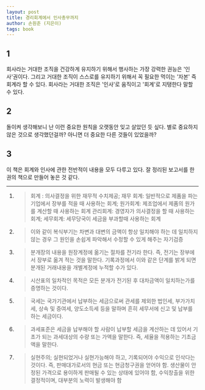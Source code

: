 ```yaml
---
layout: post
title: 경리회계에서 인사총무까지
author: 손원준 (지은이)
tags: book
---
```


## 1
회사라는 거대한 조직을 건강하게 유지하기 위해서 행사하는 가장 강력한 권능은 '인사'권이다. 그리고 거대한 조직이 스스로를 유지하기 위해서 꼭 필요한 먹이는 '자본' 즉 회계라 할 수 있다. 회사라는 거대한 조직은 '인사'로 움직이고 '회계'로 지탱한다 말할 수 있다.

## 2
돌이켜 생각해보니 난 이런 중요한 원칙을 오랫동안 잊고 살았던 듯 싶다. 별로 중요하지 않은 것으로 생각했던걸까? 아니면 더 중요한 다른 것들이 있었을까?

## 3
이 책은 회계와 인사에 관한 전반적이 내용을 모두 다루고 있다. 잘 정리된 보고서를 한 권의 책으로 만들어 놓은 것 같다.

-----

1. > 회계 : 의사결정을 위한 재무적 수치제공; 재무 회계: 일반적으로 제품을 파는 기업에서 장부를 적을 때 사용하는 회계; 원가회계: 제조업에서 제품의 원가를 계산할 때 사용하는 회계 관리회계: 경영자가 의사결정을 할 때 사용하는 회계; 세무회계: 세무당국이 세금을 부과할때 사용하는 회계

2. > 이와 같이 복식부기는 차변과 대변의 금액이 항상 일치해야 하는 데 일치하지 않는 경우 그 원인을 손쉽게 파악해서 수정할 수 있게 해주는 자기검증

3. > 분개장의 내용을 원장계정에 옮기는 절차를 전기라 한다. 즉, 전기는 장부에서 장부로 옮겨 적는 것을 말한다. 기록과정에서 이와 같은 단계를 밝게 되면 분개된 거래내용을 개별계정에 누적할 수가 있다.

4. > 시산표의 일차적인 목적은 모든 분개가 전기된 후 대차금액이 일치하는가를 증명하는 것이다. 

5. > 국세는 국가기관에서 납부하는 세금으로써 관세를 제외한 법인세, 부가가치세, 상속 및 증여세, 양도소득세 등을 말하며 흔히 세무서에 신고 및 납부를 하는 세금이다.

6. > 과세표준은 세금을 납부해야 할 사람이 납부할 세금을 계산하는 데 있어서 기초가 되는 과세대상의 수량 또는 가액을 말한다. 즉, 세율을 적용하는 기초금액을 말한다.

7. > 실현주의; 실현되었거나 실현가능해야 하고, 기록되어야 수익으로 인삭다는 것이다. 즉, 판매대가로서의 현금 또는 현금청구권을 얻어야 함. 생산물이 안정된 가격으로 용이하게 판매될 수 있는 상태에 있어야 함, 수익창출을 위한 결정적이며, 대부분의 노력이 발생해야 함


